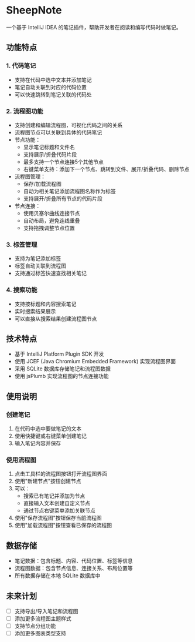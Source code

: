 # SheepNote

一个基于 IntelliJ IDEA 的笔记插件，帮助开发者在阅读和编写代码时做笔记。

## 功能特点

### 1. 代码笔记
- 支持在代码中选中文本并添加笔记
- 笔记自动关联到对应的代码位置
- 可以快速跳转到笔记关联的代码处

### 2. 流程图功能
- 支持创建和编辑流程图，可视化代码之间的关系
- 流程图节点可以关联到具体的代码笔记
- 节点功能：
  - 显示笔记标题和文件名
  - 支持展示/折叠代码片段
  - 最多支持一个节点连接5个其他节点
  - 右键菜单支持：添加下一个节点、跳转到文件、展开/折叠代码、删除节点
- 流程图管理：
  - 保存/加载流程图
  - 自动为相关笔记添加流程图名称作为标签
  - 支持展开/折叠所有节点的代码片段
- 节点连接：
  - 使用贝塞尔曲线连接节点
  - 自动布局，避免连线重叠
  - 支持拖拽调整节点位置

### 3. 标签管理
- 支持为笔记添加标签
- 标签自动关联到流程图
- 支持通过标签快速查找相关笔记

### 4. 搜索功能
- 支持按标题和内容搜索笔记
- 实时搜索结果展示
- 可以直接从搜索结果创建流程图节点

## 技术特点
- 基于 IntelliJ Platform Plugin SDK 开发
- 使用 JCEF (Java Chromium Embedded Framework) 实现流程图界面
- 采用 SQLite 数据库存储笔记和流程图数据
- 使用 jsPlumb 实现流程图的节点连接功能

## 使用说明

### 创建笔记
1. 在代码中选中要做笔记的文本
2. 使用快捷键或右键菜单创建笔记
3. 输入笔记内容并保存

### 使用流程图
1. 点击工具栏的流程图按钮打开流程图界面
2. 使用"新建节点"按钮创建节点
3. 可以：
   - 搜索已有笔记并添加为节点
   - 直接输入文本创建自定义节点
   - 通过节点右键菜单添加关联节点
4. 使用"保存流程图"按钮保存当前流程图
5. 使用"加载流程图"按钮查看已保存的流程图

## 数据存储
- 笔记数据：包含标题、内容、代码位置、标签等信息
- 流程图数据：包含节点信息、连接关系、布局位置等
- 所有数据存储在本地 SQLite 数据库中

## 未来计划
- [ ] 支持导出/导入笔记和流程图
- [ ] 添加更多流程图主题样式
- [ ] 支持节点分组功能
- [ ] 添加更多图表类型支持 
